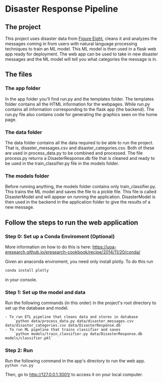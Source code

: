 # Disaster Response Pipeline

## The project

This project uses disaster data from [Figure Eight](https://www.figure-eight.com/),
cleans it and analyzes the messages coming in from users with natural language
processing techniques to train an ML model. This ML model is then used in a
flask web app ready for deployment. The web app can be used to take in new
disaster messages and the ML model will tell you what categories the message is
in.

## The files

### The app folder

In the app folder you'll find run.py and the templates folder. The templates folder
contains all the HTML information for the webpages. While run.py contains all
information corresponding to the flask app (the backend). The run.py file also
contains code for generating the graphics seen on the home page.

### The data folder

The data folder contains all the data required to be able to run the project.
That is, disaster_messages.csv and disaster_categories.csv. Both of these
are used in process_data.py to be combined and processed. The file process.py
returns a DisasterResponse.db file that is cleaned and ready to be used in
the train_classifier.py file in the models folder.

###  The models folder

Before running anything, the models folder contains only train_classifier.py.
This trains the ML model and saves the file to a pickle file. This file is called
DisasterModel and will appear on running the application. DisasterModel is then
used in the backend in the application folder to give the results of a new message.

## Follow the steps to run the web application


### Step 0: Set up a Conda Enviroment (Optional)

More information on how to do this is here:
https://uoa-eresearch.github.io/eresearch-cookbook/recipe/2014/11/20/conda/

Given an anaconda enviroment, you need only install plotly. To do this run

```python
conda install plotly
```

in your console.

### Step 1: Set up the model and data

Run the following commands (in this order) in the project's root directory to set up the database and model.

    - To run ETL pipeline that cleans data and stores in database
        `python data/process_data.py data/disaster_messages.csv data/disaster_categories.csv data/DisasterResponse.db`
    - To run ML pipeline that trains classifier and saves
        `python models/train_classifier.py data/DisasterResponse.db models/classifier.pkl`

### Step 2: Run

Run the following command in the app's directory to run the web app.
    `python run.py`

Then, go to http://127.0.0.1:3001/ to access it on your local computer.
